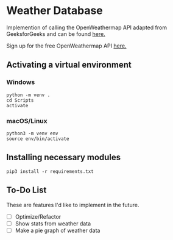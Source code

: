 # Weather Database
Implemention of calling the OpenWeathermap API adapted from GeeksforGeeks and can be found [here.](https://www.geeksforgeeks.org/python-find-current-weather-of-any-city-using-openweathermap-api/)

Sign up for the free OpenWeathermap API [here.](https://openweathermap.org)

## Activating a virtual environment

### Windows
```
python -m venv .
cd Scripts
activate
```

### macOS/Linux
```
python3 -m venv env
source env/bin/activate
```

## Installing necessary modules
```
pip3 install -r requirements.txt
```

## To-Do List
These are features I'd like to implement in the future.
- [ ] Optimize/Refactor
- [ ] Show stats from weather data
- [ ] Make a pie graph of weather data